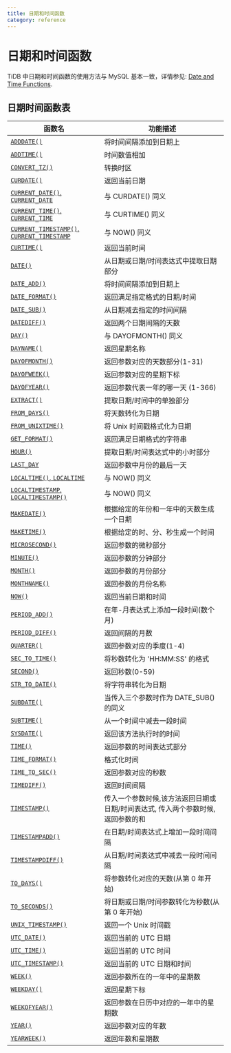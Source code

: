```yaml
---
title: 日期和时间函数
category: reference
---
```


# 日期和时间函数

TiDB 中日期和时间函数的使用方法与 MySQL 基本一致，详情参见: [Date and Time Functions](https://dev.mysql.com/doc/refman/5.7/en/date-and-time-functions.html).

## 日期时间函数表

| 函数名                                                                                                                                           | 功能描述                                        |
| --------------------------------------------------------------------------------------------------------------------------------------------- | ------------------------------------------- |
| [`ADDDATE()`](https://dev.mysql.com/doc/refman/5.7/en/date-and-time-functions.html#function_adddate)                                          | 将时间间隔添加到日期上                                 |
| [`ADDTIME()`](https://dev.mysql.com/doc/refman/5.7/en/date-and-time-functions.html#function_addtime)                                          | 时间数值相加                                      |
| [`CONVERT_TZ()`](https://dev.mysql.com/doc/refman/5.7/en/date-and-time-functions.html#function_convert-tz)                                    | 转换时区                                        |
| [`CURDATE()`](https://dev.mysql.com/doc/refman/5.7/en/date-and-time-functions.html#function_curdate)                                          | 返回当前日期                                      |
| [`CURRENT_DATE()`, `CURRENT_DATE`](https://dev.mysql.com/doc/refman/5.7/en/date-and-time-functions.html#function_current-date)                | 与 CURDATE() 同义                              |
| [`CURRENT_TIME()`, `CURRENT_TIME`](https://dev.mysql.com/doc/refman/5.7/en/date-and-time-functions.html#function_current-time)                | 与 CURTIME() 同义                              |
| [`CURRENT_TIMESTAMP()`, `CURRENT_TIMESTAMP`](https://dev.mysql.com/doc/refman/5.7/en/date-and-time-functions.html#function_current-timestamp) | 与 NOW() 同义                                  |
| [`CURTIME()`](https://dev.mysql.com/doc/refman/5.7/en/date-and-time-functions.html#function_curtime)                                          | 返回当前时间                                      |
| [`DATE()`](https://dev.mysql.com/doc/refman/5.7/en/date-and-time-functions.html#function_date)                                                | 从日期或日期/时间表达式中提取日期部分                         |
| [`DATE_ADD()`](https://dev.mysql.com/doc/refman/5.7/en/date-and-time-functions.html#function_date-add)                                        | 将时间间隔添加到日期上                                 |
| [`DATE_FORMAT()`](https://dev.mysql.com/doc/refman/5.7/en/date-and-time-functions.html#function_date-format)                                  | 返回满足指定格式的日期/时间                              |
| [`DATE_SUB()`](https://dev.mysql.com/doc/refman/5.7/en/date-and-time-functions.html#function_date-sub)                                        | 从日期减去指定的时间间隔                                |
| [`DATEDIFF()`](https://dev.mysql.com/doc/refman/5.7/en/date-and-time-functions.html#function_datediff)                                        | 返回两个日期间隔的天数                                 |
| [`DAY()`](https://dev.mysql.com/doc/refman/5.7/en/date-and-time-functions.html#function_day)                                                  | 与 DAYOFMONTH() 同义                           |
| [`DAYNAME()`](https://dev.mysql.com/doc/refman/5.7/en/date-and-time-functions.html#function_dayname)                                          | 返回星期名称                                      |
| [`DAYOFMONTH()`](https://dev.mysql.com/doc/refman/5.7/en/date-and-time-functions.html#function_dayofmonth)                                    | 返回参数对应的天数部分(1-31)                           |
| [`DAYOFWEEK()`](https://dev.mysql.com/doc/refman/5.7/en/date-and-time-functions.html#function_dayofweek)                                      | 返回参数对应的星期下标                                 |
| [`DAYOFYEAR()`](https://dev.mysql.com/doc/refman/5.7/en/date-and-time-functions.html#function_dayofyear)                                      | 返回参数代表一年的哪一天 (1-366)                        |
| [`EXTRACT()`](https://dev.mysql.com/doc/refman/5.7/en/date-and-time-functions.html#function_extract)                                          | 提取日期/时间中的单独部分                               |
| [`FROM_DAYS()`](https://dev.mysql.com/doc/refman/5.7/en/date-and-time-functions.html#function_from-days)                                      | 将天数转化为日期                                    |
| [`FROM_UNIXTIME()`](https://dev.mysql.com/doc/refman/5.7/en/date-and-time-functions.html#function_from-unixtime)                              | 将 Unix 时间戳格式化为日期                            |
| [`GET_FORMAT()`](https://dev.mysql.com/doc/refman/5.7/en/date-and-time-functions.html#function_get-format)                                    | 返回满足日期格式的字符串                                |
| [`HOUR()`](https://dev.mysql.com/doc/refman/5.7/en/date-and-time-functions.html#function_hour)                                                | 提取日期/时间表达式中的小时部分                            |
| [`LAST_DAY`](https://dev.mysql.com/doc/refman/5.7/en/date-and-time-functions.html#function_last-day)                                          | 返回参数中月份的最后一天                                |
| [`LOCALTIME()`, `LOCALTIME`](https://dev.mysql.com/doc/refman/5.7/en/date-and-time-functions.html#function_localtime)                         | 与 NOW() 同义                                  |
| [`LOCALTIMESTAMP`, `LOCALTIMESTAMP()`](https://dev.mysql.com/doc/refman/5.7/en/date-and-time-functions.html#function_localtimestamp)          | 与 NOW() 同义                                  |
| [`MAKEDATE()`](https://dev.mysql.com/doc/refman/5.7/en/date-and-time-functions.html#function_makedate)                                        | 根据给定的年份和一年中的天数生成一个日期                        |
| [`MAKETIME()`](https://dev.mysql.com/doc/refman/5.7/en/date-and-time-functions.html#function_maketime)                                        | 根据给定的时、分、秒生成一个时间                            |
| [`MICROSECOND()`](https://dev.mysql.com/doc/refman/5.7/en/date-and-time-functions.html#function_microsecond)                                  | 返回参数的微秒部分                                   |
| [`MINUTE()`](https://dev.mysql.com/doc/refman/5.7/en/date-and-time-functions.html#function_minute)                                            | 返回参数的分钟部分                                   |
| [`MONTH()`](https://dev.mysql.com/doc/refman/5.7/en/date-and-time-functions.html#function_month)                                              | 返回参数的月份部分                                   |
| [`MONTHNAME()`](https://dev.mysql.com/doc/refman/5.7/en/date-and-time-functions.html#function_monthname)                                      | 返回参数的月份名称                                   |
| [`NOW()`](https://dev.mysql.com/doc/refman/5.7/en/date-and-time-functions.html#function_now)                                                  | 返回当前日期和时间                                   |
| [`PERIOD_ADD()`](https://dev.mysql.com/doc/refman/5.7/en/date-and-time-functions.html#function_period-add)                                    | 在年-月表达式上添加一段时间(数个月)                         |
| [`PERIOD_DIFF()`](https://dev.mysql.com/doc/refman/5.7/en/date-and-time-functions.html#function_period-diff)                                  | 返回间隔的月数                                     |
| [`QUARTER()`](https://dev.mysql.com/doc/refman/5.7/en/date-and-time-functions.html#function_quarter)                                          | 返回参数对应的季度(1-4)                              |
| [`SEC_TO_TIME()`](https://dev.mysql.com/doc/refman/5.7/en/date-and-time-functions.html#function_sec-to-time)                                  | 将秒数转化为 'HH:MM:SS' 的格式                       |
| [`SECOND()`](https://dev.mysql.com/doc/refman/5.7/en/date-and-time-functions.html#function_second)                                            | 返回秒数(0-59)                                  |
| [`STR_TO_DATE()`](https://dev.mysql.com/doc/refman/5.7/en/date-and-time-functions.html#function_str-to-date)                                  | 将字符串转化为日期                                   |
| [`SUBDATE()`](https://dev.mysql.com/doc/refman/5.7/en/date-and-time-functions.html#function_subdate)                                          | 当传入三个参数时作为 DATE_SUB() 的同义                   |
| [`SUBTIME()`](https://dev.mysql.com/doc/refman/5.7/en/date-and-time-functions.html#function_subtime)                                          | 从一个时间中减去一段时间                                |
| [`SYSDATE()`](https://dev.mysql.com/doc/refman/5.7/en/date-and-time-functions.html#function_sysdate)                                          | 返回该方法执行时的时间                                 |
| [`TIME()`](https://dev.mysql.com/doc/refman/5.7/en/date-and-time-functions.html#function_time)                                                | 返回参数的时间表达式部分                                |
| [`TIME_FORMAT()`](https://dev.mysql.com/doc/refman/5.7/en/date-and-time-functions.html#function_time-format)                                  | 格式化时间                                       |
| [`TIME_TO_SEC()`](https://dev.mysql.com/doc/refman/5.7/en/date-and-time-functions.html#function_time-to-sec)                                  | 返回参数对应的秒数                                   |
| [`TIMEDIFF()`](https://dev.mysql.com/doc/refman/5.7/en/date-and-time-functions.html#function_timediff)                                        | 返回时间间隔                                      |
| [`TIMESTAMP()`](https://dev.mysql.com/doc/refman/5.7/en/date-and-time-functions.html#function_timestamp)                                      | 传入一个参数时候,该方法返回日期或日期/时间表达式, 传入两个参数时候, 返回参数的和 |
| [`TIMESTAMPADD()`](https://dev.mysql.com/doc/refman/5.7/en/date-and-time-functions.html#function_timestampadd)                                | 在日期/时间表达式上增加一段时间间隔                          |
| [`TIMESTAMPDIFF()`](https://dev.mysql.com/doc/refman/5.7/en/date-and-time-functions.html#function_timestampdiff)                              | 从日期/时间表达式中减去一段时间间隔                          |
| [`TO_DAYS()`](https://dev.mysql.com/doc/refman/5.7/en/date-and-time-functions.html#function_to-days)                                          | 将参数转化对应的天数(从第 0 年开始)                        |
| [`TO_SECONDS()`](https://dev.mysql.com/doc/refman/5.7/en/date-and-time-functions.html#function_to-seconds)                                    | 将日期或日期/时间参数转化为秒数(从第 0 年开始)                  |
| [`UNIX_TIMESTAMP()`](https://dev.mysql.com/doc/refman/5.7/en/date-and-time-functions.html#function_unix-timestamp)                            | 返回一个 Unix 时间戳                               |
| [`UTC_DATE()`](https://dev.mysql.com/doc/refman/5.7/en/date-and-time-functions.html#function_utc-date)                                        | 返回当前的 UTC 日期                                |
| [`UTC_TIME()`](https://dev.mysql.com/doc/refman/5.7/en/date-and-time-functions.html#function_utc-time)                                        | 返回当前的 UTC 时间                                |
| [`UTC_TIMESTAMP()`](https://dev.mysql.com/doc/refman/5.7/en/date-and-time-functions.html#function_utc-timestamp)                              | 返回当前的 UTC 日期和时间                             |
| [`WEEK()`](https://dev.mysql.com/doc/refman/5.7/en/date-and-time-functions.html#function_week)                                                | 返回参数所在的一年中的星期数                              |
| [`WEEKDAY()`](https://dev.mysql.com/doc/refman/5.7/en/date-and-time-functions.html#function_weekday)                                          | 返回星期下标                                      |
| [`WEEKOFYEAR()`](https://dev.mysql.com/doc/refman/5.7/en/date-and-time-functions.html#function_weekofyear)                                    | 返回参数在日历中对应的一年中的星期数                          |
| [`YEAR()`](https://dev.mysql.com/doc/refman/5.7/en/date-and-time-functions.html#function_year)                                                | 返回参数对应的年数                                   |
| [`YEARWEEK()`](https://dev.mysql.com/doc/refman/5.7/en/date-and-time-functions.html#function_yearweek)                                        | 返回年数和星期数                                    |